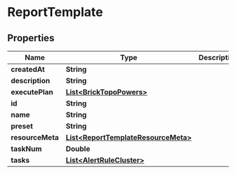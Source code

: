 

# ReportTemplate


## Properties

Name | Type | Description | Notes
------------ | ------------- | ------------- | -------------
**createdAt** | **String** |  | 
**description** | **String** |  | 
**executePlan** | [**List&lt;BrickTopoPowers&gt;**](BrickTopoPowers.md) |  | 
**id** | **String** |  | 
**name** | **String** |  | 
**preset** | **String** |  |  [optional]
**resourceMeta** | [**List&lt;ReportTemplateResourceMeta&gt;**](ReportTemplateResourceMeta.md) |  | 
**taskNum** | **Double** |  | 
**tasks** | [**List&lt;AlertRuleCluster&gt;**](AlertRuleCluster.md) |  |  [optional]



